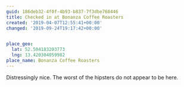 ```yaml
---
guid: 186deb32-4f0f-4b93-b837-7f3dbe768446
title: Checked in at Bonanza Coffee Roasters
created: '2019-04-07T12:55:41+00:00'
changed: '2019-09-24T19:17:42+00:00'


place_geo:
  lat: 52.504183203773
  lng: 13.420304059982
place_name: Bonanza Coffee Roasters
---
```


Distressingly nice. The worst of the hipsters do not appear to be here. 
